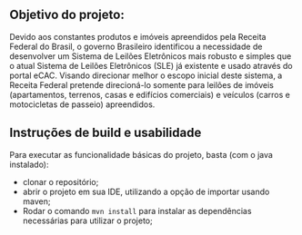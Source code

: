 ## Objetivo do projeto: 

<p> Devido aos constantes produtos e imóveis apreendidos pela Receita Federal do Brasil, o
governo Brasileiro identificou a necessidade de desenvolver um Sistema de Leilões Eletrônicos
mais robusto e simples que o atual Sistema de Leilões Eletrônicos (SLE) já existente e usado
através do portal eCAC.
Visando direcionar melhor o escopo inicial deste sistema, a Receita Federal pretende
direcioná-lo somente para leilões de imóveis (apartamentos, terrenos, casas e edifícios
comerciais) e veículos (carros e motocicletas de passeio) apreendidos.
<br>



## Instruções de build e usabilidade

Para executar as funcionalidade básicas do projeto, basta (com o java instalado): 
   * clonar o repositório;
   * abrir o projeto em sua IDE, utilizando a opção de importar usando maven;
   * Rodar o comando `mvn install` para instalar as dependências necessárias para utilizar o projeto;
   
